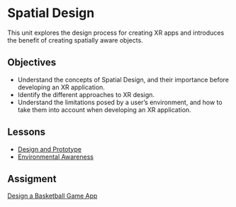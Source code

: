 # Spatial Design

This unit explores the design process for creating XR apps and introduces the benefit of creating spatially aware objects.

## Objectives

- Understand the concepts of Spatial Design, and their importance before developing an XR application.
- Identify the different approaches to XR design.
- Understand the limitations posed by a user’s environment, and how to take them into account when developing an XR application.

## Lessons

- [Design and Prototype](/3-spatial-design/1-design-and-prototype/README.md)
- [Environmental Awareness](/3-spatial-design/2-environmental-awareness/README.md)

## Assigment

[Design a Basketball Game App](/3-spatial-design/assignment.md)

